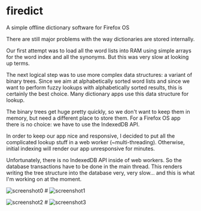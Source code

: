 firedict
========

A simple offline dictionary software for Firefox OS

There are still major problems with the way dictionaries are stored
internally.

Our first attempt was to load all the word lists into RAM using
simple arrays for the word index and all the synonyms. But this was very
slow at looking up terms.

The next logical step was to use more complex data structures: a variant
of binary trees.
Since we aim at alphabetically sorted word lists and since we want to perform
fuzzy lookups with alphabetically sorted results, this is certainly the
best choice. Many dictionary apps use this data structure for lookup. 

The binary trees get huge pretty quickly, so we don't want to keep them in
memory, but need a different place to store them. For a Firefox OS app
there is no choice: we have to use the IndexedDB API.

In order to keep our app nice and responsive, I decided to put all the 
complicated lookup stuff in a web worker (~multi-threading). 
Otherwise, initial indexing will render our app unresponsive for minutes.

Unfortunately, there is no IndexedDB API inside of web workers. So the
database transactions have to be done in the main thread.
This renders writing the tree structure into the database very, very slow...
and this is what I'm working on at the moment.

![screenshot0](https://raw.github.com/tuxor1337/firedict/master/screen0.png "drawer") # 
![screenshot1](https://raw.github.com/tuxor1337/firedict/master/screen1.png "list of matches")

![screenshot2](https://raw.github.com/tuxor1337/firedict/master/screen2.png "displaying an entry") #
![screenshot3](https://raw.github.com/tuxor1337/firedict/master/screen3.png "managing dictionaries")

